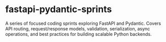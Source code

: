 # fastapi-pydantic-sprints
A series of focused coding sprints exploring FastAPI and Pydantic. Covers API routing, request/response models, validation, serialization, async operations, and best practices for building scalable Python backends.
